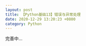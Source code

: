 ```yaml
---
layout: post
title: 【Python基础13】错误与异常处理
date: 2020-12-29 13:20:23 +0800
category: Python 
---
```




完善中...
